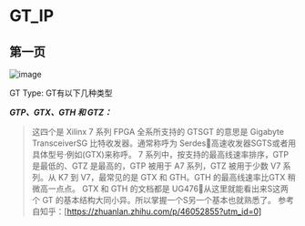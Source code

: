 # GT_IP
## 第一页

![image](https://github.com/Vikkdsun/GT/assets/114153159/481f18ec-95f0-46ca-8ad7-b1a767812f30)

GT Type: GT有以下几种类型

***GTP、GTX、GTH 和 GTZ：***

> 这四个是 Xilinx 7 系列 FPGA 全系所支持的 GTSGT 的意思是 Gigabyte TransceiverSG 比特收发器。通常称呼为 Serdes高速收发器SGTS或者用具体型号·例如(GTX)来称呼。
> 7 系列中，按支持的最高线速率排序，GTP 是最低的、GTZ 是最高的，GTP 被用于 A7 系列，GTZ 被用于少数 V7 系列。从 K7 到 V7，最常见的是 GTX 和 GTH。GTH 的最高线速率比GTX 稍微高一点点。
> GTX 和 GTH 的文档都是 UG476从这里就能看出来S这两个 GT 的基本结构大同小异。所以掌握一个S另一个基本也就熟悉了。
参考自知乎：[https://zhuanlan.zhihu.com/p/46052855?utm_id=0]
